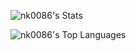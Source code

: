 ![nk0086's Stats](https://github-readme-stats-zeta-sable-77.vercel.app/api?username=nk0086&theme=dracula&show_icons=true&hide_border=false)

![nk0086's Top Languages](https://github-readme-stats-zeta-sable-77.vercel.app/api/top-langs/?username=nk0086&theme=dracula&show_icons=true&hide_border=false&layout=compact)
